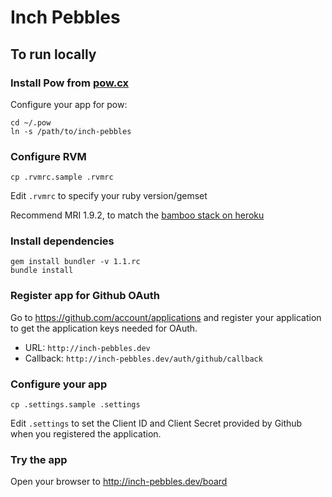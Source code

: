 # Inch Pebbles

## To run locally

### Install Pow from [pow.cx](http://pow.cx)

Configure your app for pow:

    cd ~/.pow
    ln -s /path/to/inch-pebbles

### Configure RVM

    cp .rvmrc.sample .rvmrc

Edit `.rvmrc` to specify your ruby version/gemset

Recommend MRI 1.9.2, to match the [bamboo stack on heroku](http://devcenter.heroku.com/articles/stack)

### Install dependencies

    gem install bundler -v 1.1.rc
    bundle install

### Register app for Github OAuth

Go to https://github.com/account/applications and register your
application to get the application keys needed for OAuth.

- URL: `http://inch-pebbles.dev`
- Callback: `http://inch-pebbles.dev/auth/github/callback`

### Configure your app

    cp .settings.sample .settings

Edit `.settings` to set the Client ID and Client Secret provided by
Github when you registered the application.

### Try the app

Open your browser to http://inch-pebbles.dev/board
